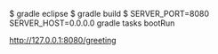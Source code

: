 $ gradle eclipse
$ gradle build
$ SERVER_PORT=8080 SERVER_HOST=0.0.0.0 gradle tasks bootRun

http://127.0.0.1:8080/greeting

